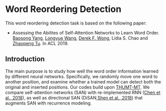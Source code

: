 # Word Reordering Detection
This word reordering detection task is based on the following paper:
* Assessing the Abilites of Self-Attention Networks to Learn Word Order. [Baosong Yang](https://baosongyang.site/), [Longyue Wang](http://www.longyuewang.com/), [Derek F. Wong](https://www.fst.um.edu.mo/en/staff/fstfw.html), Lidia S. Chao and [Zhaopeng Tu](http://zptu.net/). In ACL 2019.

## Introduction
The main purpose is to study how well the word order information learned by different neural networks. Specifically, we randomly move one word to another position, and examine whether a trained model can detect both the original and inserted positions. Our codes build upon [THUMT-MT](https://github.com/THUNLP-MT/THUMT). We compare self-attention networks (SAN) with re-implemented RNN ([Chen et al., 2018](https://www.aclweb.org/anthology/P18-1008)), as well as directional SAN (DiSAN,[Shen et al., 2018](https://www.aaai.org/ocs/index.php/AAAI/AAAI18/paper/viewFile/16126/16099)) that augments SAN with recurrence modeling.


